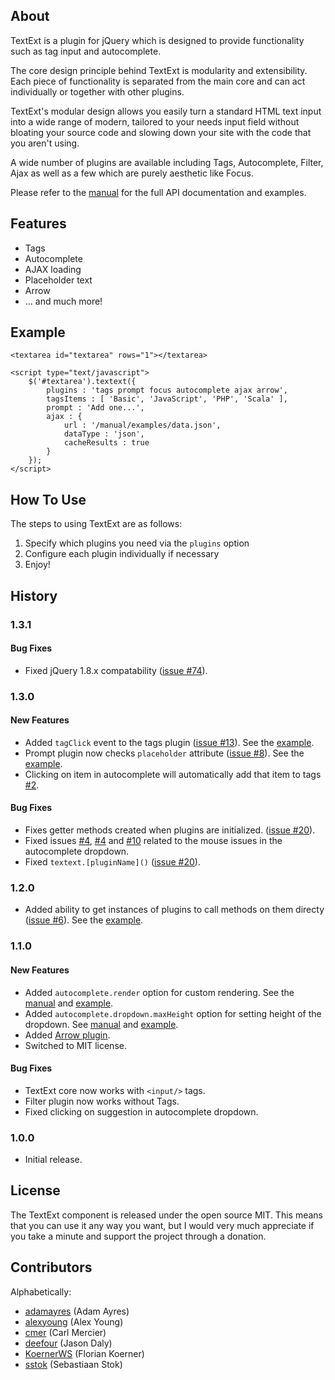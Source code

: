 ## About

TextExt is a plugin for jQuery which is designed to provide functionality such
as tag input and autocomplete.

The core design principle behind TextExt is modularity and extensibility. Each
piece of functionality is separated from the main core and can act individually
or together with other plugins.

TextExt's modular design allows you easily turn a standard HTML text input into a 
wide range of modern, tailored to your needs input field without bloating your 
source code and slowing down your site with the code that you aren't using.

A wide number of plugins are available including Tags, Autocomplete, Filter, Ajax
as well as a few which are purely aesthetic like Focus.

Please refer to the [manual] for the full API documentation and examples.

## Features

* Tags
* Autocomplete
* AJAX loading
* Placeholder text
* Arrow
* ... and much more!

## Example

    <textarea id="textarea" rows="1"></textarea>

    <script type="text/javascript">
        $('#textarea').textext({
            plugins : 'tags prompt focus autocomplete ajax arrow',
            tagsItems : [ 'Basic', 'JavaScript', 'PHP', 'Scala' ],
            prompt : 'Add one...',
            ajax : {
                url : '/manual/examples/data.json',
                dataType : 'json',
                cacheResults : true
            }
        });
    </script>

## How To Use

The steps to using TextExt are as follows:

1. Specify which plugins you need via the `plugins` option
2. Configure each plugin individually if necessary
3. Enjoy!

## History

### 1.3.1

#### Bug Fixes
* Fixed jQuery 1.8.x compatability ([issue #74](https://github.com/alexgorbatchev/jquery-textext/issues/74)).

### 1.3.0

#### New Features
* Added `tagClick` event to the tags plugin 
  ([issue #13](https://github.com/alexgorbatchev/jquery-textext/pull/13)).
  See the [example](http://textextjs.com/manual/examples/tags-click.html).
* Prompt plugin now checks `placeholder` attribute
  ([issue #8](https://github.com/alexgorbatchev/jquery-textext/pull/8)).
  See the [example](http://textextjs.com/manual/examples/prompt-from-placeholder.html).
* Clicking on item in autocomplete will automatically add that item to tags
  [#2](https://github.com/alexgorbatchev/jquery-textext/issues/2).

#### Bug Fixes
* Fixes getter methods created when plugins are initialized.
  ([issue #20](https://github.com/alexgorbatchev/jquery-textext/pull/20)).
* Fixed issues 
  [#4](https://github.com/alexgorbatchev/jquery-textext/issues/4),
  [#4](https://github.com/alexgorbatchev/jquery-textext/issues/5) and
  [#10](https://github.com/alexgorbatchev/jquery-textext/issues/5)
  related to the mouse issues in the autocomplete dropdown.
* Fixed `textext.[pluginName]()`
  ([issue #20](https://github.com/alexgorbatchev/jquery-textext/pull/20)).

### 1.2.0
* Added ability to get instances of plugins to call methods on them directy 
  ([issue #6](https://github.com/alexgorbatchev/jquery-textext/issues/6)).
  See the [example](http://textextjs.com/manual/examples/tags-adding.html).

### 1.1.0

#### New Features
* Added `autocomplete.render` option for custom rendering. See the
  [manual](http://textextjs.com/manual/plugins/autocomplete.html#autocomplete-render) and 
  [example](http://textextjs.com/manual/examples/autocomplete-with-custom-render.html).
* Added `autocomplete.dropdown.maxHeight` option for setting height of the dropdown. See
  [manual](http://textextjs.com/manual/plugins/autocomplete.html#autocomplete-dropdown-maxheight) and 
  [example](http://textextjs.com/manual/examples/autocomplete-with-custom-render.html).
* Added [Arrow plugin](http://textextjs.com/manual/plugins/arrow.html).
* Switched to MIT license.

#### Bug Fixes
* TextExt core now works with `<input/>` tags.
* Filter plugin now works without Tags.
* Fixed clicking on suggestion in autocomplete dropdown.

### 1.0.0
* Initial release.

## License

The TextExt component is released under the open source MIT. This means that you
can use it any way you want, but I would very much appreciate if you take a minute
and support the project through a donation.

## Contributors

Alphabetically:

* [adamayres](http://github.com/adamayres) (Adam Ayres)
* [alexyoung](http://github.com/alexyoung) (Alex Young)
* [cmer](http://github.com/cmer) (Carl Mercier)
* [deefour](http://github.com/deefour) (Jason Daly)
* [KoernerWS](http://github.com/KoernerWS) (Florian Koerner)
* [sstok](http://github.com/sstok) (Sebastiaan Stok)

[manual]: http://textextjs.com/manual/index.html

